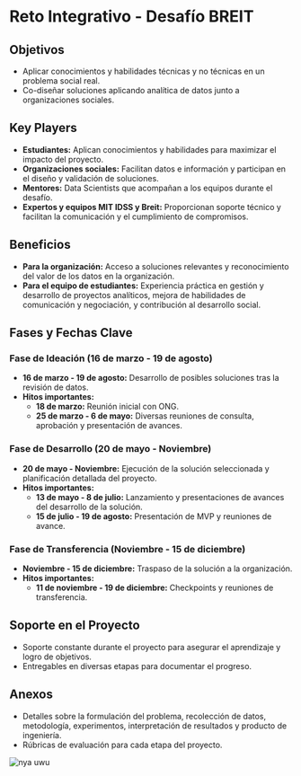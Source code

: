 # Reto Integrativo - Desafío BREIT

## Objetivos

- Aplicar conocimientos y habilidades técnicas y no técnicas en un problema social real.
- Co-diseñar soluciones aplicando analítica de datos junto a organizaciones sociales.

## Key Players

- **Estudiantes:** Aplican conocimientos y habilidades para maximizar el impacto del proyecto.
- **Organizaciones sociales:** Facilitan datos e información y participan en el diseño y validación de soluciones.
- **Mentores:** Data Scientists que acompañan a los equipos durante el desafío.
- **Expertos y equipos MIT IDSS y Breit:** Proporcionan soporte técnico y facilitan la comunicación y el cumplimiento de compromisos.

## Beneficios

- **Para la organización:** Acceso a soluciones relevantes y reconocimiento del valor de los datos en la organización.
- **Para el equipo de estudiantes:** Experiencia práctica en gestión y desarrollo de proyectos analíticos, mejora de habilidades de comunicación y negociación, y contribución al desarrollo social.

## Fases y Fechas Clave

### Fase de Ideación (16 de marzo - 19 de agosto)

- **16 de marzo - 19 de agosto:** Desarrollo de posibles soluciones tras la revisión de datos.
- **Hitos importantes:**
  - **18 de marzo:** Reunión inicial con ONG.
  - **25 de marzo - 6 de mayo:** Diversas reuniones de consulta, aprobación y presentación de avances.

### Fase de Desarrollo (20 de mayo - Noviembre)

- **20 de mayo - Noviembre:** Ejecución de la solución seleccionada y planificación detallada del proyecto.
- **Hitos importantes:**
  - **13 de mayo - 8 de julio:** Lanzamiento y presentaciones de avances del desarrollo de la solución.
  - **15 de julio - 19 de agosto:** Presentación de MVP y reuniones de avance.

### Fase de Transferencia (Noviembre - 15 de diciembre)

- **Noviembre - 15 de diciembre:** Traspaso de la solución a la organización.
- **Hitos importantes:**
  - **11 de noviembre - 19 de diciembre:** Checkpoints y reuniones de transferencia.

## Soporte en el Proyecto

- Soporte constante durante el proyecto para asegurar el aprendizaje y logro de objetivos.
- Entregables en diversas etapas para documentar el progreso.

## Anexos

- Detalles sobre la formulación del problema, recolección de datos, metodología, experimentos, interpretación de resultados y producto de ingeniería.
- Rúbricas de evaluación para cada etapa del proyecto.


![nya uwu](https://media.tenor.com/N5fU8iyU9F4AAAAj/shigure-ui-dance.gif)